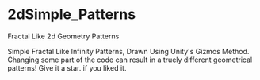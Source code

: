 # 2dSimple_Patterns
Fractal Like 2d Geometry Patterns

Simple Fractal Like Infinity Patterns,
Drawn Using Unity's Gizmos Method.
Changing some part of the code can result in a truely different geometrical patterns!
Give it a star. if you liked it.
